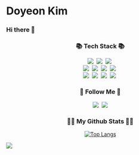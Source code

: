 # Doyeon Kim
### Hi there 👋


<!--[![Hits](https://hits.seeyoufarm.com/api/count/incr/badge.svg?url=https%3A%2F%2Fgithub.com%2Fdoyeon111&count_bg=%2379C83D&title_bg=%23555555&icon=&icon_color=%23E7E7E7&title=hits&edge_flat=false)](https://hits.seeyoufarm.com) -->
<!--
**doyeon111/doyeon111** is a ✨ _special_ ✨ repository because its `README.md` (this file) appears on your GitHub profile.

Here are some ideas to get you started:

- 🔭 I’m currently working on ...
- 🌱 I’m currently learning ...
- 👯 I’m looking to collaborate on ...
- 🤔 I’m looking for help with ...
- 💬 Ask me about ...
- 📫 How to reach me: ...
- 😄 Pronouns: ...
- ⚡ Fun fact: ...
-->

<h3 align="center">📚 Tech Stack 📚</h3>
<p align="center">
  <img src="https://img.shields.io/badge/Java-007396?style=flat-square&logo=Java&logoColor=white"/></a>&nbsp
  <img src="https://img.shields.io/badge/JSP-2C2255?style=flat-square&logo=EclipseIDE&logoColor=white"/></a>&nbsp 
  <img src="https://img.shields.io/badge/Javascript-F7DF1E?style=flat-square&logo=javascript&logoColor=white"/></a>&nbsp 
  <br>
  <img src="https://img.shields.io/badge/Spring-6DB33F?style=flat-square&logo=Spring&logoColor=white"/></a>&nbsp
  <img src="https://img.shields.io/badge/SpringBoot-6DB33F?style=flat-square&logo=SpringBoot&logoColor=white"/></a>&nbsp 
  <img src="https://img.shields.io/badge/Vue.js-4FC08D?style=flat-square&logo=Vue.js&logoColor=white"/></a>&nbsp
  <img src="https://img.shields.io/badge/Express-000000?style=flat-square&logo=Express&logoColor=white"/></a>&nbsp
  <br>
  <img src="https://img.shields.io/badge/Mysql-E6B91E?style=flat-square&logo=MySql&logoColor=white"/></a>&nbsp 
  <img src="https://img.shields.io/badge/Oracle-F80000?style=flat-square&logo=Oracle&logoColor=white"/></a>&nbsp 
  <img src="https://img.shields.io/badge/JQuery-0769AD?style=flat-square&logo=JQuery&logoColor=white"/></a>&nbsp 
  <img src="https://img.shields.io/badge/HTML-E34F26?style=flat-square&logo=HTML5&logoColor=white"/></a>&nbsp 
</p> 


<h3 align="center">🌈 Follow Me 🌈</h3>
<p align="center">
  <a href="https://velog.io/@rlaehdus0417"><img src="https://img.shields.io/badge/Tech%20Blog-11B48A?style=flat-square&logo=Vimeo&logoColor=white&link=https://velog.io/@rlaehdus0417"/></a>&nbsp
  <a href="mailto:lby9905@gmail.com"><img src="https://img.shields.io/badge/Gmail-d14836?style=flat-square&logo=Gmail&logoColor=white&link=lby9905@gmail.com"/></a>
</p>


<h3 align="center">👩‍💻 My Github Stats 👩‍💻</h3>
<div align="center">

<!--[![Anurag's GitHub stats](https://github-readme-stats.vercel.app/api?username=doyeon111&hide_title=true&show_icons=true&include_all_commits=true&disable_animations=true&theme=vue)](https://github.com/doyeon111/github-readme-stats) -->
<!--![doyeon111's GitHub stats](https://github-readme-stats.vercel.app/api?username=doyeon111&show_icons=true&theme=dracula)-->
[![Top Langs](https://github-readme-stats.vercel.app/api/top-langs/?username=doyeon111&layout=compact)](https://github.com/doyeon111/github-readme-stats)
</div>

<p align="center>
  [![Doyeon's GitHub stats](https://github-readme-stats.vercel.app/api?username=doyeon111)](https://github.com/anuraghazra/github-readme-stats)
</p>

<p align="center">
  <a href="https://hits.seeyoufarm.com"><img src="https://hits.seeyoufarm.com/api/count/incr/badge.svg?url=https%3A%2F%2Fgithub.com%2Fdoyeon111&count_bg=%2341B883&title_bg=%23CDC2C2&icon=github.svg&icon_color=%23E7E7E7&title=hits&edge_flat=false"/></a>
</p>


